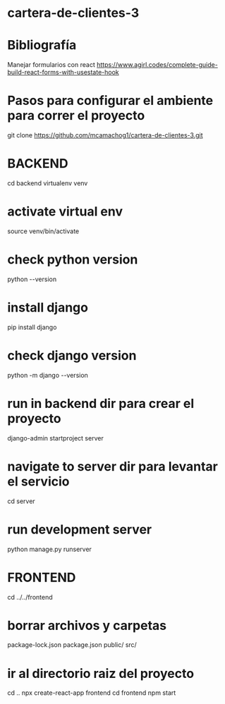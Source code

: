 # cartera-de-clientes-3

# Bibliografía

Manejar formularios con react
https://www.agirl.codes/complete-guide-build-react-forms-with-usestate-hook

# Pasos para configurar el ambiente para correr el proyecto

git clone https://github.com/mcamachog1/cartera-de-clientes-3.git

# BACKEND
cd backend
virtualenv venv
# activate virtual env
source venv/bin/activate
# check python version
python --version
# install django
pip install django
# check django version
python -m django --version
# run in backend dir para crear el proyecto
django-admin startproject server
# navigate to server dir para levantar el servicio
cd server 
# run development server 
python manage.py runserver

# FRONTEND
cd ../../frontend
# borrar archivos y carpetas
  package-lock.json
  package.json
  public/
  src/
# ir al directorio raiz del proyecto
cd ..
npx create-react-app frontend
cd frontend
npm start

